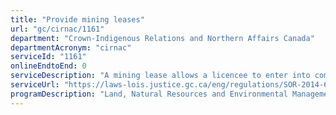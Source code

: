 ```yaml
---
title: "Provide mining leases"
url: "gc/cirnac/1161"
department: "Crown-Indigenous Relations and Northern Affairs Canada"
departmentAcronym: "cirnac"
serviceId: "1161"
onlineEndtoEnd: 0
serviceDescription: "A mining lease allows a licencee to enter into commercial production of minerals on a mineral claim."
serviceUrl: "https://laws-lois.justice.gc.ca/eng/regulations/SOR-2014-69/page-8.html"
programDescription: "Land, Natural Resources and Environmental Management"
---
```

